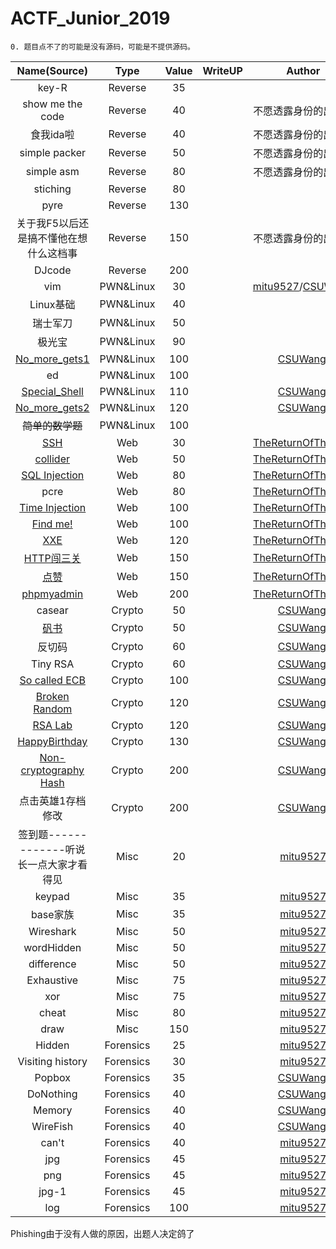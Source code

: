 # ACTF_Junior_2019

```
0. 题目点不了的可能是没有源码，可能是不提供源码。
```

| Name(Source)     | Type    | Value | WriteUP | Author |
| :-: | :-: | :-: | :-: | :-: |
| key-R            | Reverse | 35 |         |        |
| show me the code | Reverse | 40 |         | 不愿透露身份的出题人 |
| 食我ida啦 | Reverse | 40 |         | 不愿透露身份的出题人 |
| simple packer | Reverse | 50 |         | 不愿透露身份的出题人 |
| simple asm | Reverse | 80 |         | 不愿透露身份的出题人 |
| stiching | Reverse | 80 |         |        |
| pyre | Reverse | 130 |         |        |
| 关于我F5以后还是搞不懂他在想什么这档事 | Reverse | 150 |         | 不愿透露身份的出题人 |
| DJcode | Reverse | 200 |         |        |
| vim | PWN&Linux | 30 |         | [mitu9527](https://github.com/mitu9527)/[CSUWangj](https://github.com/CSUwangj) |
| Linux基础 | PWN&Linux | 40 |         |        |
| 瑞士军刀 | PWN&Linux | 50 |         |        |
| 极光宝 | PWN&Linux | 90 |         |        |
| [No_more_gets1](https://github.com/CSUwangj/ACTF_Junior_2019/tree/master/Linux%26PWN/No_more_gets1/src) | PWN&Linux | 100 |         | [CSUWangj](https://github.com/CSUwangj) |
| ed | PWN&Linux | 100 |         |        |
| [Special_Shell](https://github.com/CSUwangj/ACTF_Junior_2019/tree/master/Linux%26PWN/Special_Shell/src) | PWN&Linux | 110 |         | [CSUWangj](https://github.com/CSUwangj) |
| [No_more_gets2](https://github.com/CSUwangj/ACTF_Junior_2019/tree/master/Linux%26PWN/No_more_gets2/src) | PWN&Linux | 120 |         | [CSUWangj](https://github.com/CSUwangj) |
| ~~简单的数学题~~ | PWN&Linux | 100 |         |        |
| [SSH](https://github.com/CSUwangj/ACTF_Junior_2019/tree/master/Web/SSH) | Web | 30 |         | [TheReturnOfTheKing](https://www.lhaihai.wang/) |
| [collider](https://github.com/CSUwangj/ACTF_Junior_2019/tree/master/Web/collider) | Web | 50 |         | [TheReturnOfTheKing](https://www.lhaihai.wang/) |
| [SQL Injection](https://github.com/CSUwangj/ACTF_Junior_2019/tree/master/Web/SQL%E6%B3%A8%E5%85%A5) | Web | 80 |         | [TheReturnOfTheKing](https://www.lhaihai.wang/) |
| pcre | Web | 80 |         | [TheReturnOfTheKing](https://www.lhaihai.wang/) |
| [Time Injection](https://github.com/CSUwangj/ACTF_Junior_2019/tree/master/Web/easy-time-injection) | Web | 100 |         | [TheReturnOfTheKing](https://www.lhaihai.wang/) |
| [Find me!](https://github.com/CSUwangj/ACTF_Junior_2019/tree/master/Web/robots) | Web | 100 |         | [TheReturnOfTheKing](https://www.lhaihai.wang/) |
| [XXE](https://github.com/CSUwangj/ACTF_Junior_2019/tree/master/Web/php_xxe) | Web | 120 |         | [TheReturnOfTheKing](https://www.lhaihai.wang/) |
| [HTTP闯三关](https://github.com/CSUwangj/ACTF_Junior_2019/tree/master/Web/HTTP%E9%97%AF%E5%85%B3) | Web | 150 |         | [TheReturnOfTheKing](https://www.lhaihai.wang/) |
| [点赞](https://github.com/CSUwangj/ACTF_Junior_2019/tree/master/Web/%E7%82%B9%E8%B5%9E) | Web | 150 |         | [TheReturnOfTheKing](https://www.lhaihai.wang/) |
| [phpmyadmin](https://github.com/CSUwangj/ACTF_Junior_2019/tree/master/Web/phpmyadmin) | Web | 200 |         | [TheReturnOfTheKing](https://www.lhaihai.wang/) |
| casear | Crypto | 50 |         | [CSUWangj](https://github.com/CSUwangj) |
| [矾书](https://github.com/CSUwangj/ACTF_Junior_2019/tree/master/Crypto/%E7%9F%BE%E4%B9%A6/src) | Crypto | 50 |         | [CSUWangj](https://github.com/CSUwangj) |
| 反切码 | Crypto | 60 |         | [CSUWangj](https://github.com/CSUwangj) |
| Tiny RSA | Crypto | 60 |         | [CSUWangj](https://github.com/CSUwangj) |
| [So called ECB](https://github.com/CSUwangj/ACTF_Junior_2019/tree/master/Crypto/So_called_ECB/src) | Crypto | 100 |         | [CSUWangj](https://github.com/CSUwangj) |
| [Broken Random](https://github.com/CSUwangj/ACTF_Junior_2019/tree/master/Crypto/Broken%20Random/src) | Crypto | 120 |         | [CSUWangj](https://github.com/CSUwangj) |
| [RSA Lab](https://github.com/CSUwangj/ACTF_Junior_2019/tree/master/Crypto/RSA_Lab/src) | Crypto | 120 |         | [CSUWangj](https://github.com/CSUwangj) |
| [HappyBirthday](https://github.com/CSUwangj/ACTF_Junior_2019/tree/master/Crypto/HappyBirthday/src) | Crypto | 130 |         | [CSUWangj](https://github.com/CSUwangj) |
| [Non-cryptography Hash](https://github.com/CSUwangj/ACTF_Junior_2019/tree/master/Crypto/Non-cryptographic_Hash/src) | Crypto | 200 |         | [CSUWangj](https://github.com/CSUwangj) |
| 点击英雄1存档修改 | Crypto | 200 |         | [CSUWangj](https://github.com/CSUwangj) |
| 签到题-------------听说长一点大家才看得见 | Misc | 20 |         | [mitu9527](https://github.com/mitu9527) |
| keypad | Misc | 35 |         | [mitu9527](https://github.com/mitu9527) |
| base家族 | Misc | 35 |         | [mitu9527](https://github.com/mitu9527) |
| Wireshark | Misc | 50 |         | [mitu9527](https://github.com/mitu9527) |
| wordHidden | Misc | 50 |         | [mitu9527](https://github.com/mitu9527) |
| difference | Misc | 50 |         | [mitu9527](https://github.com/mitu9527) |
| Exhaustive | Misc | 75 |         | [mitu9527](https://github.com/mitu9527) |
| xor | Misc | 75 |         | [mitu9527](https://github.com/mitu9527) |
| cheat | Misc | 80 |         | [mitu9527](https://github.com/mitu9527) |
| draw | Misc | 150 |         | [mitu9527](https://github.com/mitu9527) |
| Hidden | Forensics | 25 |         | [mitu9527](https://github.com/mitu9527) |
| Visiting history | Forensics | 30 |         | [mitu9527](https://github.com/mitu9527) |
| Popbox | Forensics | 35 |         | [CSUWangj](https://github.com/CSUwangj) |
| DoNothing | Forensics | 40 |         | [CSUWangj](https://github.com/CSUwangj) |
| Memory | Forensics | 40 |         | [CSUWangj](https://github.com/CSUwangj) |
| WireFish | Forensics | 40 |         | [CSUWangj](https://github.com/CSUwangj) |
| can't | Forensics | 40 |         | [mitu9527](https://github.com/mitu9527) |
| jpg | Forensics | 45 |         | [mitu9527](https://github.com/mitu9527) |
| png | Forensics | 45 |         | [mitu9527](https://github.com/mitu9527) |
| jpg-1 | Forensics | 45 |         | [mitu9527](https://github.com/mitu9527) |
| log | Forensics | 100 |         | [mitu9527](https://github.com/mitu9527) |

Phishing由于没有人做的原因，出题人决定鸽了

